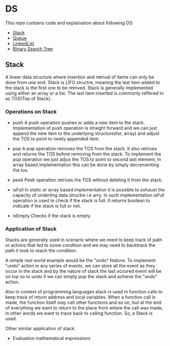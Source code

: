 # DS
This repo contains code and explaination about following DS:
- [Stack](#stack)
- [Queue](#queue)
- [LinkedList](#linked-list)
- [Binary Search Tree](#binary-search-tree)

## Stack
A linear data structure where insertion and retrival of items can only be done from one end. Stack is LIFO
structre, meaning the last item added to the stack is the first one to be retrived. Stack is generally
implemented using either an array or a list. 
The last item inserted is commonly reffered to as TOS(Top of Stack).

### Operations on Stack
- push
    A push operation pushes or adds a new item to the stack. Implementation of push operation is straight forward
    and we can just append the new item to the underlying structure(list, array) and adjust the TOS to
    point to newly appended item.
- pop
    A pop operation removes the TOS from the stack. It also retrives and returns the TOS before removing from the stack.
    To implement the pop operation we just adjus the TOS to point to second last element, in array based
    implementation this can be done by simply decrementing the tos.
- peek
   Peek operation retrives the TOS without deleting it from the stack.

- isFull
    In static or array based implementation it is possible to exhaust the capacity of underling data structre
    i.e arry. In such implementation isFull operation is used to check if the stack is full. It returns
    boolean to indicate if the stack is full or not.

- isEmpty
    Checks if the stack is empty.

### Application of Stack

Stacks are generally used in scenario where we need to keep track of path or actions that led to some
condition and we may need to backtrack the path it took to reach the condition.

A simple real world example would be the "undo" feature. To implement "undo" action in any series of events,
we can store all the event as they occur in the stack and by the nature of stack the last occured event will be on
top so to undo it we can simply pop the stack and achieve the "undo" action.

Also in context of programming languages stack is used in function calls to keep track of return address and
local variables.
When a function call is made, the function itself may call other functions and so on, but at the end of
everything we want to return to the place from where the call was made, in other words we want to trace back
to calling function. So, a Stack is used.

Other similar application of stack:
- Evaluation mathematical expressions



